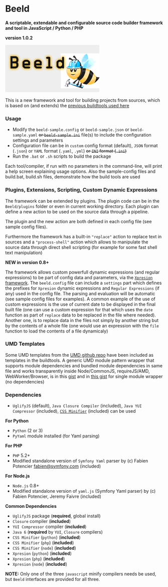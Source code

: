 Beeld
=====

**A scriptable, extendable and configurable source code builder framework and tool in JavaScript / Python / PHP**

**version 1.0.2**

![beeld is a bee that builds flowers](/beeld.jpg)

This is a new framework and tool for building projects from sources, which is based on (and extends) the [previous buildtools used here](https://github.com/foo123/scripts)


### Usage

* Modify the `beeld-sample.config` or `beeld-sample.json` or `beeld-sample.yaml` <del>or `beeld-sample.ini`</del> file(s) to include the configuration settings and parameters
* Configuration file can be in `custom` config format (default), `JSON` format (`.json`) or `YAML` format (`.yaml`, `.yml`) <del>or `INI` format (`.ini`)</del>
* Run the `.bat` or `.sh` scripts to build the package

Each tool/compiler, if run with no parameters in the command-line, will print a help screen explaining usage options.
Also the sample-config files and build.bat, build.sh files, demonstrate how the build tools are used


### Plugins, Extensions, Scripting, Custom Dynamic Expressions

The framework can be extended by plugins. The plugin code can be in the `Beeld/plugins` folder or even in current working directory. Each plugin can define a new action to be used on the source data through a pipeline.

The plugin and the new action are both defined in each config file (see sample config files).

Furthermore the framework has a built-in `"replace"` action to replace text in sources and a `"process-shell"` action which allows to manipulate the source data through direct shell scripting (for example for some fast shell text manipulation)

**NEW in version 0.8+**

The framework allows custom powerfull dynamic expressions (and regular expressions) to be part of config data and parameters, via the [`Xpresion` framework](https://github.com/foo123/Xpresion). The `beeld.config` file can include a `settings` part which defines the prefixes for `Xpresion` dynamic expressions and `Regular Expressions` (if any) used in the config file. The parsing and evaluation will be automatic (see sample config files for examples). A common example of the use of custom expressions is the use of current date to be displayed in the final built file (one can use a custom expression for that which uses the `date` function as part of `replace` data to be replaced in the file where needed). Another one, is to replace data in the files not simply by another string but by the contents of a whole file (one would use an expression with the `file` function to load the contents of a file dynamicaly)



### UMD Templates

Some UMD templates from the [UMD github repo](https://github.com/umdjs/umd) have been included as templates in the buildtools.
A generic UMD module pattern wrapper that supports module dependencies and bundled module dependencies in same file and works transparently inside Node/CommonJS, requireJS/AMD, WebWorker/Browser, is in this [gist](https://gist.github.com/foo123/20e0ca043cdc50ecb004#)
and in [this gist](https://gist.github.com/foo123/8b0c069445bee29b0e93) for single module wrapper (no dependencies)


### Dependencies

* `UglifyJS` (default), `Java Closure Compiler` (included), `Java YUI Compressor` (included), [`CSS Minifier`](http://foo123.github.io/examples/css-minifier) (included) can be used

__For Python__
* `Python` (2 or 3)
* `PyYaml` module installed (for Yaml parsing)

__For PHP__
* `PHP` 5.2+
* Modified standalone version of `Symfony Yaml` parser by (c) Fabien Potencier <fabien@symfony.com> (included)

__For Node.js__
* `Node.js` 0.8+
* Modified standalone version of `yaml.js` (Symfony Yaml parser) by (c) Fabien Potencier, Jeremy Faivre (included)

__Common Dependencies__
* `UglifyJS` package (**required**, global install)
* `Closure` compiler (**included**)
* `YUI Compressor` compiler (**included**)
* `Java 6` (**required** by `YUI`, `Closure` compilers)
* `CSS Minifier` (`python`) (**included**)
* `CSS Minifier` (`php`) (**included**)
* `CSS Minifier` (`node`) (**included**)
* `Xpresion` (`python`) (**included**)
* `Xpresion` (`php`) (**included**)
* `Xpresion` (`node`) (**included**)

**NOTE:** Only one of the three `javascript` minify compilers needs be used, but `Beeld` interfaces are provided for all three.

